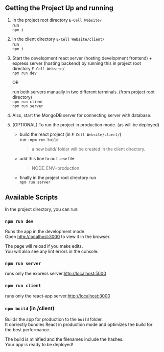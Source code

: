 
## Getting the Project Up and running

1. In the project root directory `E-Cell Website/` <br>
    run <br>
    ```npm i```
2. in the client directory `E-Cell Website/client/` <br>
    run <br>
    ```npm i```
3. Start the development react server (hosting development frontend) + express server (hosting backend) by running this in project root directory `E-Cell Website/` <br>
    ```npm run dev``` <br>

    OR <br>

    run both servers manually in two different terminals. (from project root directory) <br>
    ```npm run client``` <br>
    ```npm run server```

4. Also, start the MongoDB server for connecting server with database.

5. (OPTIONAL) To run the project in production mode. (as will be deployed) <br>
    - build the react project (in `E-Cell Website/client/`) <br>
        run : ```npm run build``` <br>
        > a new build/ folder will be created in the client directory.
    - add this line to out `.env` file
        > NODE_ENV=production

    - finally in the project root directory run <br>
        ```npm run server```



## Available Scripts

In the project directory, you can run:

### `npm run dev`

Runs the app in the development mode.<br />
Open [http://localhost:3000](http://localhost:3000) to view it in the browser.

The page will reload if you make edits.<br />
You will also see any lint errors in the console.

### `npm run server`

runs only the express server.[http://localhost:5000](http://localhost:5000)


### `npm run client`

runs only the react-app server.[http://localhost:3000](http://localhost:3000)

### `npm build` (in /client)

Builds the app for production to the `build` folder.<br />
It correctly bundles React in production mode and optimizes the build for the best performance.

The build is minified and the filenames include the hashes.<br />
Your app is ready to be deployed!
